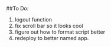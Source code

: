 ##To Do:
1. logout function
2. fix scroll bar so it looks cool
3. figure out how to format script better
4. redeploy to better named app. 
